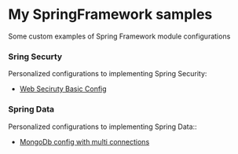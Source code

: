 # My SpringFramework samples 
Some custom examples of Spring Framework module configurations


### Sring Securty
Personalized configurations to implementing Spring Security:

* [Web Seciruty Basic Config](https://github.com/G30v4/SpringSamples.git)

### Spring Data
Personalized configurations to implementing Spring Data::

* [MongoDb config with multi connections](https://github.com/G30v4/SpringSamples.git)



